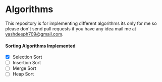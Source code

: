 # Algorithms
This repository is for implementing different algorithms its only for me so please don't send pull requests if you have any idea mail me at yashdeeph709@gmail.com.

#### Sorting Algorithms Implemented
- [x] Selection Sort
- [ ] Insertion Sort
- [ ] Merge Sort
- [ ] Heap Sort
